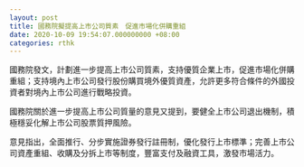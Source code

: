 ```yaml
---
layout: post
title: 國務院擬提高上市公司質素　促進市場化併購重組
date: 2020-10-09 19:54:07.000000000 +08:00
categories: rthk
---
```


國務院發文，計劃進一步提高上市公司質素，支持優質企業上市，促進市場化併購重組；支持境內上市公司發行股份購買境外優質資產，允許更多符合條件的外國投資者對境內上市公司進行戰略投資。

國務院關於進一步提高上市公司質量的意見又提到，要健全上市公司退出機制，積極穩妥化解上市公司股票質押風險。

意見指出，全面推行、分步實施證券發行註冊制，優化發行上市標準；完善上市公司資產重組、收購及分拆上市等制度，豐富支付及融資工具，激發市場活力。
